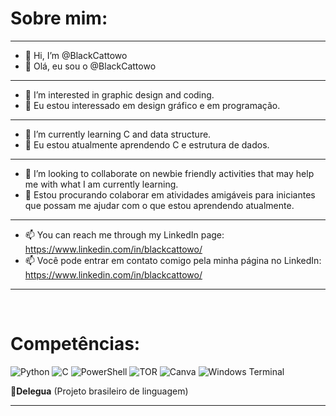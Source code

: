 # Sobre mim:
---
- 👋 Hi, I’m @BlackCattowo
- 👋 Olá, eu sou o @BlackCattowo
---
- 👀 I’m interested in graphic design and coding.
- 👀 Eu estou interessado em design gráfico e em programação.
---
- 🌱 I’m currently learning C and data structure. 
- 🌱 Eu estou atualmente aprendendo C e estrutura de dados.
---
- 💞️ I’m looking to collaborate on newbie friendly activities that may help me with what I am currently learning.
- 💞️ Estou procurando colaborar em atividades amigáveis para iniciantes que possam me ajudar com o que estou aprendendo atualmente.
---
- 📫 You can reach me through my LinkedIn page: https://www.linkedin.com/in/blackcattowo/
- 📫 Você pode entrar em contato comigo pela minha página no LinkedIn:
https://www.linkedin.com/in/blackcattowo/
---

<br/>


# Competências:
![Python](https://img.shields.io/badge/python-3670A0?style=for-the-badge&logo=python&logoColor=ffdd54)
![C](https://img.shields.io/badge/c-%2300599C.svg?style=for-the-badge&logo=c&logoColor=white)
![PowerShell](https://img.shields.io/badge/PowerShell-%235391FE.svg?style=for-the-badge&logo=powershell&logoColor=white)
![TOR](https://img.shields.io/badge/tor-%237E4798.svg?style=for-the-badge&logo=tor-project&logoColor=white)
![Canva](https://img.shields.io/badge/Canva-%2300C4CC.svg?style=for-the-badge&logo=Canva&logoColor=white)
![Windows Terminal](https://img.shields.io/badge/Windows%20Terminal-%234D4D4D.svg?style=for-the-badge&logo=windows-terminal&logoColor=white)


**🐴Delegua** (Projeto brasileiro de linguagem)

---

<!---
BlackCattowo/BlackCattowo is a ✨ special ✨ repository because its `README.md` (this file) appears on your GitHub profile.
You can click the Preview link to take a look at your changes.
--->

